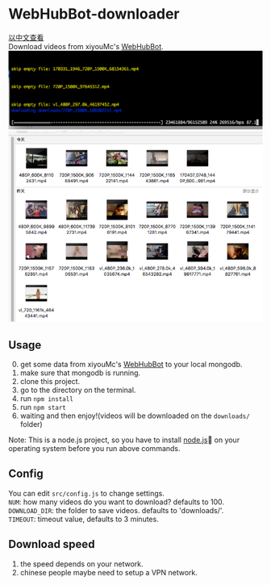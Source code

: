 # WebHubBot-downloader
[以中文查看](./README_ZH.md)  
Download videos from xiyouMc's [WebHubBot](https://github.com/xiyouMc/WebHubBot).   
![progress](./readme/progress.png)    
![downloads](./readme/downloads.png)

## Usage
0. get some data from xiyouMc's [WebHubBot](https://github.com/xiyouMc/WebHubBot) to your local mongodb.  
1. make sure that mongodb is running.
2. clone this project.  
3. go to the directory on the terminal.  
4. run `npm install`  
5. run `npm start`  
6. waiting and then enjoy!(videos will be downloaded on the `downloads/` folder)  

Note: This is a node.js project, so you have to install [node.js](https://nodejs.org/en/) on your operating system before you run above commands.

## Config
You can edit `src/config.js` to change settings.   
`NUM`: how many videos do you want to download? defaults to 100.  
`DOWNLOAD_DIR`: the folder to save videos. defaults to 'downloads/'.  
`TIMEOUT`: timeout value, defaults to 3 minutes.

## Download speed
1. the speed depends on your network.
2. chinese people maybe need to setup a VPN network.
